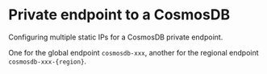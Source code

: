 # Private endpoint to a CosmosDB

Configuring multiple static IPs for a CosmosDB private endpoint.

One for the global endpoint `cosmosdb-xxx`, another for the regional endpoint  `cosmosdb-xxx-{region}`.